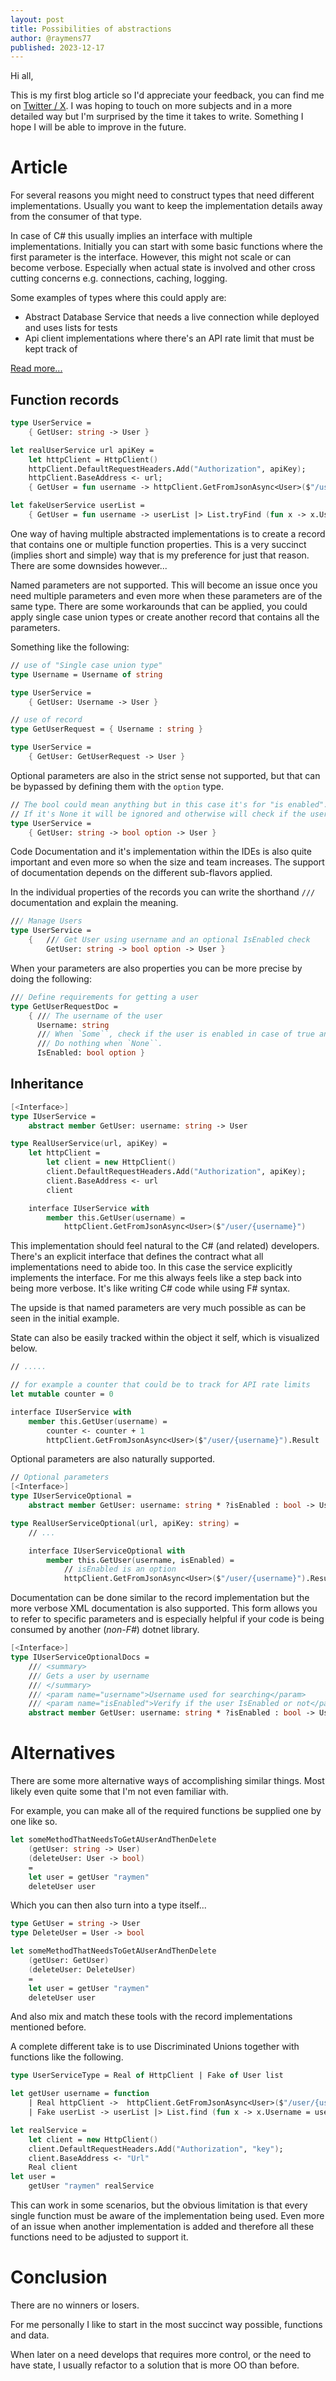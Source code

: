 ```yaml
---
layout: post
title: Possibilities of abstractions
author: @raymens77
published: 2023-12-17
---
```


Hi all,

This is my first blog article so I'd appreciate your feedback, you can find me on [Twitter / X]("https://twitter.com/raymens77").
I was hoping to touch on more subjects and in a more detailed way but I'm surprised by the time it takes to write.
Something I hope I will be able to improve in the future.

# Article

For several reasons you might need to construct types that need different implementations.
Usually you want to keep the implementation details away from the consumer of that type.

In case of C# this usually implies an interface with multiple implementations.
Initially you can start with some basic functions where the first parameter is the interface.
However, this might not scale or can become verbose.
Especially when actual state is involved and other cross cutting concerns e.g. connections, caching, logging. 

Some examples of types where this could apply are:
- Abstract Database Service that needs a live connection while deployed and uses lists for tests
- Api client implementations where there's an API rate limit that must be kept track of

[Read more...](./posts/type-abstractions.html)

## Function records

```fsharp
type UserService =
    { GetUser: string -> User }

let realUserService url apiKey =
    let httpClient = HttpClient()
    httpClient.DefaultRequestHeaders.Add("Authorization", apiKey);
    httpClient.BaseAddress <- url;    
    { GetUser = fun username -> httpClient.GetFromJsonAsync<User>($"/user/{username}") }

let fakeUserService userList =
    { GetUser = fun username -> userList |> List.tryFind (fun x -> x.Username = username) }
```

One way of having multiple abstracted implementations is to create a record that contains one or multiple function properties.
This is a very succinct (implies short and simple) way that is my preference for just that reason.
There are some downsides however...

Named parameters are not supported. This will become an issue once you need multiple parameters and even more when these parameters are of the same type.
There are some workarounds that can be applied, you could apply single case union types or create another record that contains all the parameters.

Something like the following:
```fsharp
// use of "Single case union type"
type Username = Username of string

type UserService =
    { GetUser: Username -> User }

// use of record
type GetUserRequest = { Username : string }

type UserService =
    { GetUser: GetUserRequest -> User }
```

Optional parameters are also in the strict sense not supported, but that can be bypassed by defining them with the `option` type.

```fsharp
// The bool could mean anything but in this case it's for "is enabled".
// If it's None it will be ignored and otherwise will check if the user is enabled or not.
type UserService =
    { GetUser: string -> bool option -> User }

```

Code Documentation and it's implementation within the IDEs is also quite important and even more so when the size and team increases.
The support of documentation depends on the different sub-flavors applied.

In the individual properties of the records you can write the shorthand `///` documentation and explain the meaning.
```fsharp
/// Manage Users
type UserService =
    {   /// Get User using username and an optional IsEnabled check
        GetUser: string -> bool option -> User }

```
When your parameters are also properties you can be more precise by doing the following:

```fsharp
/// Define requirements for getting a user
type GetUserRequestDoc = 
    { /// The username of the user
      Username: string
      /// When `Some``, check if the user is enabled in case of true and disabled in case of false.
      /// Do nothing when `None``.
      IsEnabled: bool option }

```

## Inheritance
```fsharp
[<Interface>]
type IUserService =
    abstract member GetUser: username: string -> User

type RealUserService(url, apiKey) =
    let httpClient =
        let client = new HttpClient()
        client.DefaultRequestHeaders.Add("Authorization", apiKey);
        client.BaseAddress <- url
        client

    interface IUserService with
        member this.GetUser(username) =
            httpClient.GetFromJsonAsync<User>($"/user/{username}")
```

This implementation should feel natural to the C# (and related) developers.
There's an explicit interface that defines the contract what all implementations need to abide too.
In this case the service explicitly implements the interface.
For me this always feels like a step back into being more verbose.
It's like writing C# code while using F# syntax.

The upside is that named parameters are very much possible as can be seen in the initial example.

State can also be easily tracked within the object it self, which is visualized below.
```fsharp
// .....

// for example a counter that could be to track for API rate limits
let mutable counter = 0

interface IUserService with
    member this.GetUser(username) =
        counter <- counter + 1
        httpClient.GetFromJsonAsync<User>($"/user/{username}").Result
```
Optional parameters are also naturally supported.
```fsharp
// Optional parameters
[<Interface>]
type IUserServiceOptional =
    abstract member GetUser: username: string * ?isEnabled : bool -> User

type RealUserServiceOptional(url, apiKey: string) =
    // ...

    interface IUserServiceOptional with
        member this.GetUser(username, isEnabled) =
            // isEnabled is an option
            httpClient.GetFromJsonAsync<User>($"/user/{username}").Result
```

Documentation can be done similar to the record implementation but the more verbose XML documentation is also supported.
This form allows you to refer to specific parameters and is especially helpful if your code is being consumed by another (*non-F#*) dotnet library.

```fsharp
[<Interface>]
type IUserServiceOptionalDocs =
    /// <summary>
    /// Gets a user by username
    /// </summary>
    /// <param name="username">Username used for searching</param>
    /// <param name="isEnabled">Verify if the user IsEnabled or not</param>
    abstract member GetUser: username: string * ?isEnabled : bool -> User
```

# Alternatives

There are some more alternative ways of accomplishing similar things.
Most likely even quite some that I'm not even familiar with.

For example, you can make all of the required functions be supplied one by one like so.
```fsharp
let someMethodThatNeedsToGetAUserAndThenDelete
    (getUser: string -> User)
    (deleteUser: User -> bool)
    =
    let user = getUser "raymen"
    deleteUser user
``` 
Which you can then also turn into a type itself...
```fsharp
type GetUser = string -> User
type DeleteUser = User -> bool

let someMethodThatNeedsToGetAUserAndThenDelete
    (getUser: GetUser)
    (deleteUser: DeleteUser)
    =
    let user = getUser "raymen"
    deleteUser user
``` 
And also mix and match these tools with the record implementations mentioned before.

A complete different take is to use Discriminated Unions together with functions like the following.
```fsharp
type UserServiceType = Real of HttpClient | Fake of User list

let getUser username = function
    | Real httpClient ->  httpClient.GetFromJsonAsync<User>($"/user/{username}").Result
    | Fake userList -> userList |> List.find (fun x -> x.Username = username)

let realService = 
    let client = new HttpClient()
    client.DefaultRequestHeaders.Add("Authorization", "key");
    client.BaseAddress <- "Url"
    Real client
let user =
    getUser "raymen" realService
```
This can work in some scenarios, but the obvious limitation is that every single function must be aware of the implementation being used.
Even more of an issue when another implementation is added and therefore all these functions need to be adjusted to support it.

# Conclusion

There are no winners or losers.

For me personally I like to start in the most succinct way possible, functions and data.

When later on a need develops that requires more control, or the need to have state, I usually refactor to a solution that is more OO than before.
